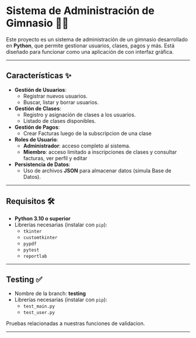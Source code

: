 # Sistema de Administración de Gimnasio 🏋️‍♂️

Este proyecto es un sistema de administración de un gimnasio desarrollado en **Python**, que permite gestionar usuarios, clases, pagos y más. Está diseñado para funcionar como una aplicación de con interfaz gráfica.

---

## Características ✨

- **Gestión de Usuarios**:
  - Registrar nuevos usuarios.
  - Buscar, listar y borrar usuarios.
- **Gestión de Clases**:
  - Registro y asignación de clases a los usuarios.
  - Listado de clases disponibles.
- **Gestión de Pagos**:
  - Crear Facturas luego de la subscripcion de una clase
- **Roles de Usuario**:
  - **Administrador**: acceso completo al sistema.
  - **Miembro**: acceso limitado a inscripciones de clases y consultar facturas, ver perfil y editar
- **Persistencia de Datos**:
  - Uso de archivos **JSON** para almacenar datos (simula Base de Datos).

---

## Requisitos 🛠️

- **Python 3.10 o superior**
- Librerías necesarias (instalar con `pip`):
  - `tkinter` 
  - `customtkinter` 
  - `pypdf` 
  - `pytest`
  - `reportlab`

---

## Testing ✅

- Nombre de la branch: **testing**
- Librerías necesarias (instalar con `pip`):
  - `test_main.py` 
  - `test_user.py` 

Pruebas relacionadas a nuestras funciones de validacion. 

---

